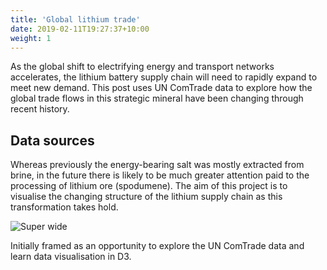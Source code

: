 ```yaml
---
title: 'Global lithium trade'
date: 2019-02-11T19:27:37+10:00
weight: 1
---
```


As the global shift to electrifying energy and transport networks accelerates, the lithium battery supply chain will need to rapidly expand to meet new demand. This post uses UN ComTrade data to explore how the global trade flows in this strategic mineral have been changing through recent history.

<!--more-->

## Data sources

Whereas previously the energy-bearing salt was mostly extracted from brine, in the future there is likely to be much greater attention paid to the processing of lithium ore (spodumene). The aim of this project is to visualise the changing structure of the lithium supply chain as this transformation takes hold.

![Super wide](http://www.placecage.com/1280/300)

Initially framed as an opportunity to explore the UN ComTrade data and learn data visualisation in D3.